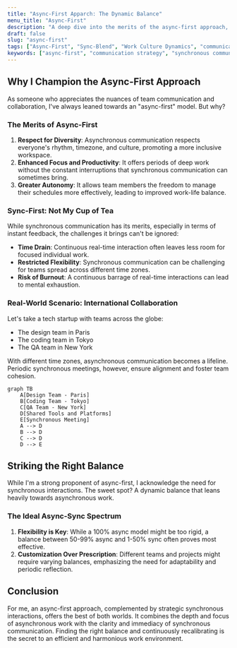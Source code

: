```yaml
---
title: "Async-First Apparch: The Dynamic Balance"
menu_title: "Async-First"
description: "A deep dive into the merits of the async-first approach, understanding its optimal balance with synchronous interactions, and my personal perspective on achieving the ideal work dynamic."
draft: false
slug: "async-first"
tags: ["Async-First", "Sync-Blend", "Work Culture Dynamics", "communication", "workplace", "productivity", "collaboration", "remote work"]
keywords: ["async-first", "communication strategy", "synchronous communication", "team collaboration", "remote teams", "international collaboration", "workplace efficiency"]
---
```


## Why I Champion the Async-First Approach

As someone who appreciates the nuances of team communication and collaboration, I've always leaned towards an "async-first" model. But why?

### The Merits of Async-First

1. **Respect for Diversity**: Asynchronous communication respects everyone's rhythm, timezone, and culture, promoting a more inclusive workspace.
2. **Enhanced Focus and Productivity**: It offers periods of deep work without the constant interruptions that synchronous communication can sometimes bring.
3. **Greater Autonomy**: It allows team members the freedom to manage their schedules more effectively, leading to improved work-life balance.

### Sync-First: Not My Cup of Tea

While synchronous communication has its merits, especially in terms of instant feedback, the challenges it brings can't be ignored:

- **Time Drain**: Continuous real-time interaction often leaves less room for focused individual work.
- **Restricted Flexibility**: Synchronous communication can be challenging for teams spread across different time zones.
- **Risk of Burnout**: A continuous barrage of real-time interactions can lead to mental exhaustion.

### Real-World Scenario: International Collaboration

Let's take a tech startup with teams across the globe:

- The design team in Paris
- The coding team in Tokyo
- The QA team in New York

With different time zones, asynchronous communication becomes a lifeline. Periodic synchronous meetings, however, ensure alignment and foster team cohesion.

```mermaid
graph TB
    A[Design Team - Paris]
    B[Coding Team - Tokyo]
    C[QA Team - New York]
    D[Shared Tools and Platforms]
    E[Synchronous Meeting]
    A --> D
    B --> D
    C --> D
    D --> E
```

## Striking the Right Balance

While I'm a strong proponent of async-first, I acknowledge the need for synchronous interactions. The sweet spot? A dynamic balance that leans heavily towards asynchronous work.

### The Ideal Async-Sync Spectrum

1. **Flexibility is Key**: While a 100% async model might be too rigid, a balance between 50-99% async and 1-50% sync often proves most effective.
2. **Customization Over Prescription**: Different teams and projects might require varying balances, emphasizing the need for adaptability and periodic reflection.

## Conclusion

For me, an async-first approach, complemented by strategic synchronous interactions, offers the best of both worlds. It combines the depth and focus of asynchronous work with the clarity and immediacy of synchronous communication. Finding the right balance and continuously recalibrating is the secret to an efficient and harmonious work environment.
